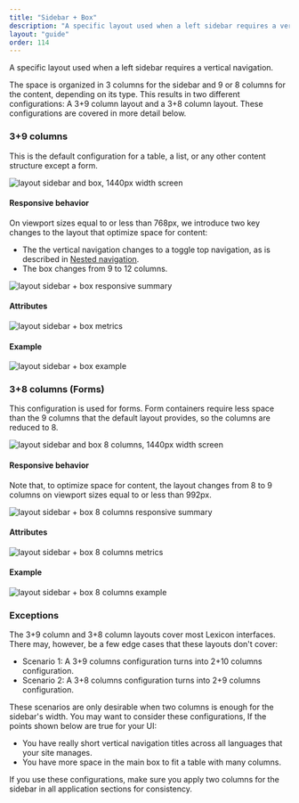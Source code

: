 ```yaml
---
title: "Sidebar + Box"
description: "A specific layout used when a left sidebar requires a vertical navigation."
layout: "guide"
order: 114
---
```


A specific layout used when a left sidebar requires a vertical navigation.

The space is organized in 3 columns for the sidebar and 9 or 8 columns for the content, depending on its type. This results in two different configurations: A 3+9 column layout and a 3+8 column layout. These configurations are covered in more detail below.

### 3+9 columns
This is the default configuration for a table, a list, or any other content structure except a form.

![layout sidebar and box, 1440px width screen](/images/lexicon/layoutSidebar.jpg)

#### Responsive behavior

On viewport sizes equal to or less than 768px, we introduce two key changes to the layout that optimize space for content:

* The the vertical navigation changes to a toggle top navigation, as is described in [Nested navigation](../../../core-components/Navigation/verticalNav).
* The box changes from 9 to 12 columns.

![layout sidebar + box responsive summary](/images/lexicon/layoutsidebarsummary.jpg)

#### Attributes

![layout sidebar + box metrics](/images/lexicon/layoutsidebarmetrics.jpg)

#### Example

![layout sidebar + box example](/images/lexicon/layoutsidebarexample.jpg)


### 3+8 columns (Forms)

This configuration is used for forms. Form containers require less space than the 9 columns that the default layout provides, so the columns are reduced to 8.

![layout sidebar and box 8 columns, 1440px width screen](/images/lexicon/layoutSidebarBox8.jpg)

#### Responsive behavior

Note that, to optimize space for content, the layout changes from 8 to 9 columns on viewport sizes equal to or less than 992px.

![layout sidebar + box 8 columns responsive summary](/images/lexicon/layoutsidebarbox8summary.jpg)

#### Attributes

![layout sidebar + box 8 columns metrics](/images/lexicon/layoutsidebarbox8metrics.jpg)

#### Example

![layout sidebar + box 8 columns example](/images/lexicon/layoutsidebarbox8example.jpg)

### Exceptions

The 3+9 column and 3+8 column layouts cover most Lexicon interfaces. There may, however, be a few edge cases that these layouts don't cover:
* Scenario 1: A 3+9 columns configuration turns into 2+10 columns configuration.
* Scenario 2: A 3+8 columns configuration turns into 2+9 columns configuration.

These scenarios are only desirable when two columns is enough for the sidebar's width. You may want to consider these configurations, If the points shown below are true for your UI:
* You have really short vertical navigation titles across all languages that your site manages.
* You have more space in the main box to fit a table with many columns.

If you use these configurations, make sure you apply two columns for the sidebar in all application sections for consistency.